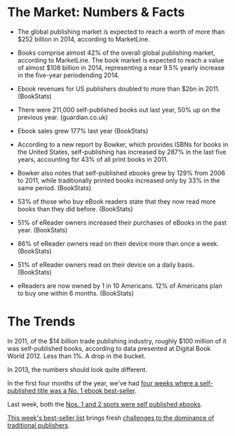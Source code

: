 # The Market: Numbers & Facts 

* The global publishing market is expected to reach a worth of more than $252 billion in 2014, according to MarketLine.

* Books comprise almost 42% of the overall global publishing market, according to MarketLine. The book market is expected to reach a value of almost $108 billion in 2014, representing a near 9.5% yearly increase in the five-year periodending 2014.

* Ebook revenues for US publishers doubled to more than $2bn in 2011. (BookStats)

* There were 211,000 self-published books out last year, 50% up on the previous year. (guardian.co.uk)

* Ebook sales grew 177% last year (BookStats)

* According to a new report by Bowker, which provides ISBNs for books in the United States, self-publishing has increased by 287% in the last five years, accounting for 43% of all print books in 2011.

* Bowker also notes that self-published ebooks grew by 129% from 2006 to 2011, while traditionally printed books increased only by 33% in the same period. (BookStats)

* 53% of those who buy eBook readers state that they now read more books than they did before. (BookStats)

* 51% of eReader owners increased their purchases of eBooks in the past year. (BookStats)

* 86% of eReader owners read on their device more than once a week. (BookStats)

* 51% of eReader owners read on their device on a daily basis. (BookStats)

* eReaders are now owned by 1 in 10 Americans. 12% of Americans plan to buy one within 6 months. (BookStats)

# The Trends

In 2011, of the $14 billion trade publishing industry, roughly $100 million of it was self-published books, according to data presented at Digital Book World 2012. Less than 1%. A drop in the bucket.

In 2013, the numbers should look quite different.

In the first four months of the year, we've had [four weeks where a self-published title was a No. 1 ebook best-seller](http://www.digitalbookworld.com/2013/ebook-publisher-power-rankings-hachette-no-1-in-2013/). 

Last week, both the [Nos. 1 and 2 spots were self published ebooks](http://www.digitalbookworld.com/2013/self-published-ebooks-are-nos-1-and-2-best-sellers-average-price-drops-to-all-time-low/). 

[This week's best-seller list](http://www.digitalbookworld.com/2013/self-published-titles-dominate-top-of-ebook-best-sellers-list/) brings fresh  [challenges to the dominance of traditional publishers](http://www.forbes.com/sites/jeremygreenfield/2013/04/30/when-the-self-published-authors-take-over-what-will-publishers-do/).

